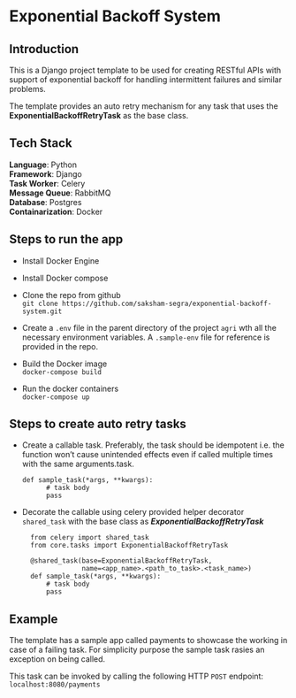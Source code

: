 # Exponential Backoff System
## Introduction
This is a Django project template to be used for creating RESTful APIs  with support of exponential backoff for handling
intermittent failures and similar problems.

The template provides an auto retry mechanism for any task that uses the **ExponentialBackoffRetryTask** as the base 
class.

## Tech Stack
**Language**: Python<br />
**Framework**: Django<br />
**Task Worker**: Celery<br />
**Message Queue**: RabbitMQ<br />
**Database**: Postgres<br />
**Containarization**: Docker

## Steps to run the app

* Install Docker Engine
* Install Docker compose
* Clone the repo from github<br />
  `git clone https://github.com/saksham-segra/exponential-backoff-system.git`
  
* Create a `.env` file in the parent directory of the project `agri` wth all the necessary environment variables. A 
  `.sample-env` file for reference is provided in the repo.
* Build the Docker image<br />
    `docker-compose build`
* Run the docker containers<br />
    `docker-compose up`
  
## Steps to create auto retry tasks
* Create a callable task. Preferably, the task should be idempotent i.e. the function won’t cause unintended effects even
  if called multiple times with the same arguments.task.
  ```
  def sample_task(*args, **kwargs):
        # task body
        pass
  ```  
* Decorate the callable using celery provided helper decorator `shared_task` with the base class as 
  ***ExponentialBackoffRetryTask***
  ```
    from celery import shared_task
    from core.tasks import ExponentialBackoffRetryTask
  
    @shared_task(base=ExponentialBackoffRetryTask, 
                 name=<app_name>.<path_to_task>.<task_name>)
    def sample_task(*args, **kwargs):
        # task body
        pass
  
    ```

## Example
The template has a sample app called payments to showcase the working in case of a failing task. For simplicity purpose 
the sample task rasies an exception on being called.<br />

This task can be invoked by calling the following HTTP `POST` endpoint:<br />
    `localhost:8080/payments`
